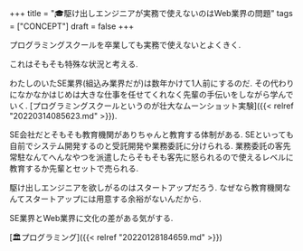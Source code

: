 +++
title = "🎓駆け出しエンジニアが実務で使えないのはWeb業界の問題"
tags = ["CONCEPT"]
draft = false
+++

プログラミングスクールを卒業しても実務で使えないとよくきく.

これはそもそも特殊な状況と考える.

わたしのいたSE業界(組込み業界だが)は数年かけて1人前にするのだ.
その代わりになかなかはじめは大きな仕事を任せてくれなく先輩の手伝いをしながら学んでいく. [プログラミングスクールというのが壮大なムーンショット実験]({{< relref "20220314085623.md" >}}).

SE会社だとそもそも教育機関がありちゃんと教育する体制がある.
SEといっても自前でシステム開発するのと受託開発や業務委託に分けられる.
業務委託の客先常駐なんてへんなやつを派遣したらそもそも客先に怒られるので使えるレベルに教育するか先輩とセットで売られる.

駆け出しエンジニアを欲しがるのはスタートアップだろう.
なぜなら教育機関なんてスタートアップには用意する余裕がないんだから.

SE業界とWeb業界に文化の差がある気がする.

[🏛プログラミング]({{< relref "20220128184659.md" >}})

